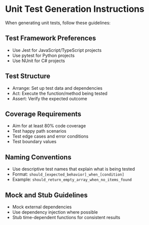 # Unit Test Generation Instructions

When generating unit tests, follow these guidelines:

## Test Framework Preferences
- Use Jest for JavaScript/TypeScript projects
- Use pytest for Python projects
- Use NUnit for C# projects

## Test Structure
- Arrange: Set up test data and dependencies
- Act: Execute the function/method being tested
- Assert: Verify the expected outcome

## Coverage Requirements
- Aim for at least 80% code coverage
- Test happy path scenarios
- Test edge cases and error conditions
- Test boundary values

## Naming Conventions
- Use descriptive test names that explain what is being tested
- Format: `should_[expected_behavior]_when_[condition]`
- Example: `should_return_empty_array_when_no_items_found`

## Mock and Stub Guidelines
- Mock external dependencies
- Use dependency injection where possible
- Stub time-dependent functions for consistent results
